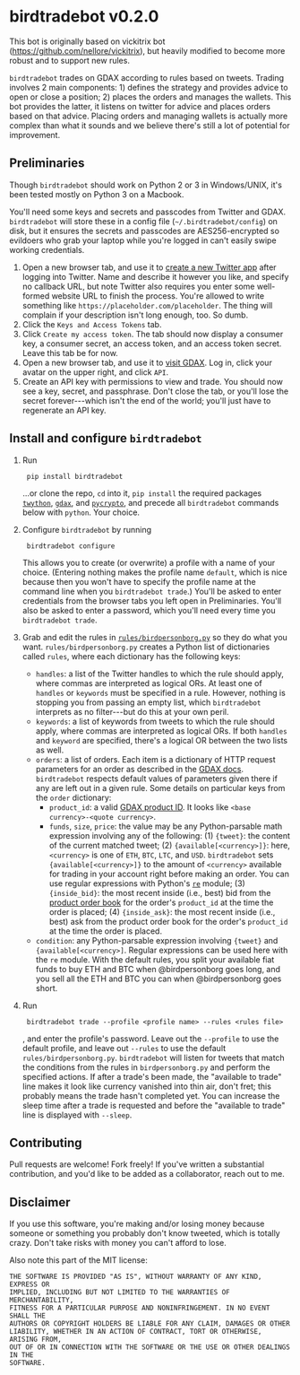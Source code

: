 # birdtradebot v0.2.0

This bot is originally based on vickitrix bot (https://github.com/nellore/vickitrix), but heavily modified to become more robust and to support new rules.

`birdtradebot` trades on GDAX according to rules based on tweets. Trading involves 2 main components: 1) defines the strategy and provides advice to open or close a position; 2) places the orders and manages the wallets. This bot provides the latter, it listens on twitter for advice and places orders based on that advice. Placing orders and managing wallets is actually more complex than what it sounds and we believe there's still a lot of potential for improvement.

## Preliminaries

Though `birdtradebot` should work on Python 2 or 3 in Windows/UNIX, it's been tested mostly on Python 3 on a Macbook.

You'll need some keys and secrets and passcodes from Twitter and GDAX. `birdtradebot` will store these in a config file (`~/.birdtradebot/config`) on disk, but it ensures the secrets and passcodes are AES256-encrypted so evildoers who grab your laptop while you're logged in can't easily swipe working credentials.

1. Open a new browser tab, and use it to [create a new Twitter app](https://apps.twitter.com/) after logging into Twitter. Name and describe it however you like, and specify no callback URL, but note Twitter also requires you enter some well-formed website URL to finish the process. You're allowed to write something like `https://placeholder.com/placeholder`. The thing will complain if your description isn't long enough, too. So dumb.
2. Click the `Keys and Access Tokens` tab.
3. Click `Create my access token`. The tab should now display a consumer key, a consumer secret, an access token, and an access token secret. Leave this tab be for now.
4. Open a new browser tab, and use it to [visit GDAX](https://gdax.com). Log in, click your avatar on the upper right, and click `API`.
5. Create an API key with permissions to view and trade. You should now see a key, secret, and passphrase. Don't close the tab, or you'll lose the secret forever---which isn't the end of the world; you'll just have to regenerate an API key.

## Install and configure `birdtradebot`
1. Run

        pip install birdtradebot
   ...or clone the repo, `cd` into it, `pip install` the required packages [`twython`](https://github.com/ryanmcgrath/twython), [`gdax`](https://github.com/danpaquin/GDAX-Python), and [`pycrypto`](https://pypi.python.org/pypi/pycrypto), and precede all `birdtradebot` commands below with `python`. Your choice.
2. Configure `birdtradebot` by running

        birdtradebot configure
    This allows you to create (or overwrite) a profile with a name of your choice. (Entering nothing makes the profile name `default`, which is nice because then you won't have to specify the profile name at the command line when you `birdtradebot trade`.) You'll be asked to enter credentials from the browser tabs you left open in Preliminaries. You'll also be asked to enter a password, which you'll need every time you `birdtradebot trade`.
3. Grab and edit the rules in [`rules/birdpersonborg.py`](rules/birdpersonborg.py) so they do what you want. `rules/birdpersonborg.py` creates a Python list of dictionaries called `rules`, where each dictionary has the following keys:
    * `handles`: a list of the Twitter handles to which the rule should apply, where commas are interpreted as logical ORs. At least one of `handles` or `keywords` must be specified in a rule. However, nothing is stopping you from passing an empty list, which `birdtradebot` interprets as no filter---but do this at your own peril.
    * `keywords`: a list of keywords from tweets to which the rule should apply, where commas are interpreted as logical ORs. If both `handles` and `keyword` are specified, there's a logical OR between the two lists as well.
    * `orders`: a list of orders. Each item is a dictionary of HTTP request parameters for an order as described in the [GDAX docs](https://docs.gdax.com/#orders). `birdtradebot` respects default values of parameters given there if any are left out in a given rule. Some details on particular keys from the `order` dictionary:
        * `product_id`: a valid [GDAX product ID](https://docs.gdax.com/#products). It looks like `<base currency>-<quote currency>`.
        * `funds`, `size`, `price`: the value may be any Python-parsable math expression involving any of the following: (1) `{tweet}`: the content of the current matched tweet; (2) `{available[<currency>]}`: here, `<currency>` is one of `ETH`, `BTC`, `LTC`, and `USD`. `birdtradebot` sets `{available[<currency>]}` to the amount of `<currency>` available for trading in your account right before making an order. You can use regular expressions with Python's [`re`](https://docs.python.org/2/library/re.html) module; (3) `{inside_bid}`: the most recent inside (i.e., best) bid from the [product order book](https://docs.gdax.com/#get-product-order-book) for the order's `product_id` at the time the order is placed; (4) `{inside_ask}`: the most recent inside (i.e., best) ask from the product order book for the order's `product_id` at the time the order is placed.
    * `condition`: any Python-parsable expression involving `{tweet}` and `{available[<currency>]`. Regular expressions can be used here with the `re` module.
With the default rules, you split your available fiat funds to buy ETH and BTC when @birdpersonborg goes long, and you sell all the ETH and BTC you can when @birdpersonborg goes short.
4. Run
        
        birdtradebot trade --profile <profile name> --rules <rules file>
        
   , and enter the profile's password. Leave out the `--profile` to use the default profile, and leave out `--rules` to use the default `rules/birdpersonborg.py`. `birdtradebot` will listen for tweets that match the conditions from the rules in `birdpersonborg.py` and perform the specified actions.
   If after a trade's been made, the "available to trade" line makes it look like currency vanished into thin air, don't fret; this probably means the trade hasn't completed yet. You can increase the sleep time after a trade is requested and before the "available to trade" line is displayed with `--sleep`.

## Contributing

Pull requests are welcome! Fork freely! If you've written a substantial contribution, and you'd like to be added as a collaborator, reach out to me.

## Disclaimer

If you use this software, you're making and/or losing money because someone or something you probably don't know tweeted, which is totally crazy. Don't take risks with money you can't afford to lose.

Also note this part of the MIT license:
```
THE SOFTWARE IS PROVIDED "AS IS", WITHOUT WARRANTY OF ANY KIND, EXPRESS OR
IMPLIED, INCLUDING BUT NOT LIMITED TO THE WARRANTIES OF MERCHANTABILITY,
FITNESS FOR A PARTICULAR PURPOSE AND NONINFRINGEMENT. IN NO EVENT SHALL THE
AUTHORS OR COPYRIGHT HOLDERS BE LIABLE FOR ANY CLAIM, DAMAGES OR OTHER
LIABILITY, WHETHER IN AN ACTION OF CONTRACT, TORT OR OTHERWISE, ARISING FROM,
OUT OF OR IN CONNECTION WITH THE SOFTWARE OR THE USE OR OTHER DEALINGS IN THE
SOFTWARE.
```
